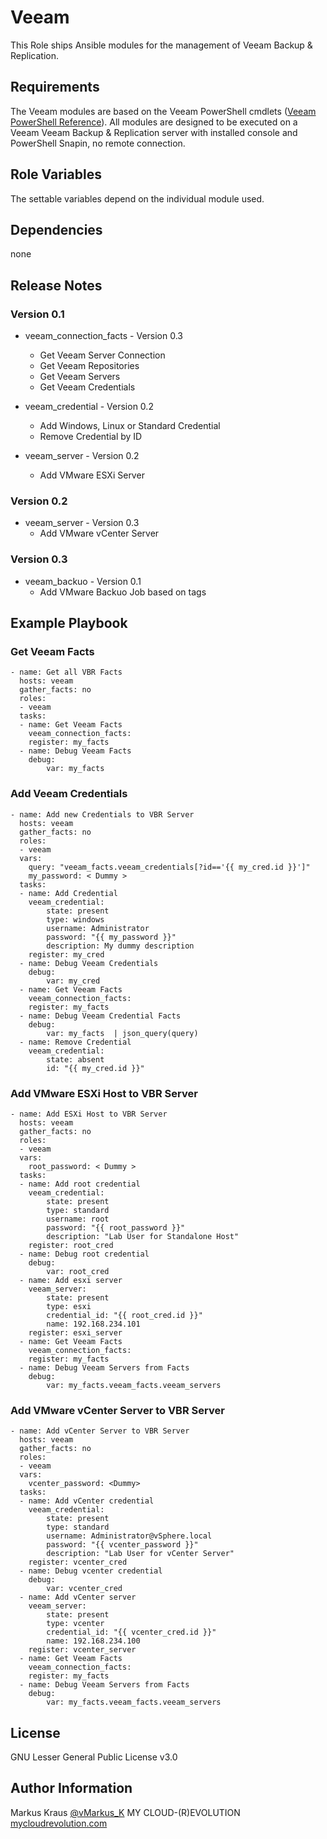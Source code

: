 # Veeam


This Role ships Ansible modules for the management of Veeam Backup & Replication.

## Requirements

The Veeam modules are based on the Veeam PowerShell cmdlets ([Veeam PowerShell Reference](https://helpcenter.veeam.com/docs/backup/powershell/cmdlets.html?ver=95u4)). All modules are designed to be executed on a Veeam Veeam Backup & Replication server with installed console and PowerShell Snapin, no remote connection.

## Role Variables

The settable variables depend on the individual module used.

## Dependencies

none

## Release Notes

### Version 0.1

- veeam_connection_facts - Version 0.3
  - Get Veeam Server Connection
  - Get Veeam Repositories
  - Get Veeam Servers
  - Get Veeam Credentials

- veeam_credential - Version 0.2
  - Add Windows, Linux or Standard Credential
  - Remove Credential by ID

- veeam_server - Version 0.2
  - Add VMware ESXi Server

### Version 0.2
- veeam_server - Version 0.3
  - Add VMware vCenter Server

### Version 0.3
- veeam_backuo - Version 0.1
  - Add VMware Backuo Job based on tags

## Example Playbook

### Get Veeam Facts

```
- name: Get all VBR Facts
  hosts: veeam
  gather_facts: no
  roles:
  - veeam
  tasks:
  - name: Get Veeam Facts
    veeam_connection_facts:
    register: my_facts
  - name: Debug Veeam Facts
    debug:
        var: my_facts
```

### Add Veeam Credentials

```
- name: Add new Credentials to VBR Server
  hosts: veeam
  gather_facts: no
  roles:
  - veeam
  vars:
    query: "veeam_facts.veeam_credentials[?id=='{{ my_cred.id }}']"
    my_password: < Dummy >
  tasks:
  - name: Add Credential
    veeam_credential:
        state: present
        type: windows
        username: Administrator
        password: "{{ my_password }}"
        description: My dummy description
    register: my_cred
  - name: Debug Veeam Credentials
    debug:
        var: my_cred
  - name: Get Veeam Facts
    veeam_connection_facts:
    register: my_facts
  - name: Debug Veeam Credential Facts
    debug:
        var: my_facts  | json_query(query)
  - name: Remove Credential
    veeam_credential:
        state: absent
        id: "{{ my_cred.id }}"
```

### Add VMware ESXi Host to VBR Server

```
- name: Add ESXi Host to VBR Server
  hosts: veeam
  gather_facts: no
  roles:
  - veeam
  vars:
    root_password: < Dummy >
  tasks:
  - name: Add root credential
    veeam_credential:
        state: present
        type: standard
        username: root
        password: "{{ root_password }}"
        description: "Lab User for Standalone Host"
    register: root_cred
  - name: Debug root credential
    debug:
        var: root_cred
  - name: Add esxi server
    veeam_server:
        state: present
        type: esxi
        credential_id: "{{ root_cred.id }}"
        name: 192.168.234.101
    register: esxi_server
  - name: Get Veeam Facts
    veeam_connection_facts:
    register: my_facts
  - name: Debug Veeam Servers from Facts
    debug:
        var: my_facts.veeam_facts.veeam_servers
```

### Add VMware vCenter Server to VBR Server

```
- name: Add vCenter Server to VBR Server
  hosts: veeam
  gather_facts: no
  roles:
  - veeam
  vars:
    vcenter_password: <Dummy>
  tasks:
  - name: Add vCenter credential
    veeam_credential:
        state: present
        type: standard
        username: Administrator@vSphere.local
        password: "{{ vcenter_password }}"
        description: "Lab User for vCenter Server"
    register: vcenter_cred
  - name: Debug vcenter credential
    debug:
        var: vcenter_cred
  - name: Add vCenter server
    veeam_server:
        state: present
        type: vcenter
        credential_id: "{{ vcenter_cred.id }}"
        name: 192.168.234.100
    register: vcenter_server
  - name: Get Veeam Facts
    veeam_connection_facts:
    register: my_facts
  - name: Debug Veeam Servers from Facts
    debug:
        var: my_facts.veeam_facts.veeam_servers
```

## License

GNU Lesser General Public License v3.0

## Author Information

Markus Kraus [@vMarkus_K](https://twitter.com/vMarkus_K)
MY CLOUD-(R)EVOLUTION [mycloudrevolution.com](http://mycloudrevolution.com/)
